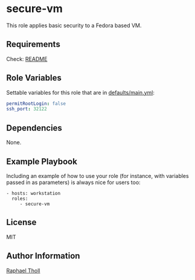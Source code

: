 # secure-vm

This role applies basic security to a Fedora based VM.

## Requirements

Check: [README](../../README.md)

## Role Variables

Settable variables for this role that are in [defaults/main.yml](defaults/main.yml):

```yaml
permitRootLogin: false
ssh_port: 32122
```

## Dependencies

None.

## Example Playbook

Including an example of how to use your role (for instance, with variables passed in as parameters) is always nice for users too:

    - hosts: workstation
      roles:
         - secure-vm

## License

MIT

## Author Information

[Raphael Tholl](https://github.com/RapTho)
